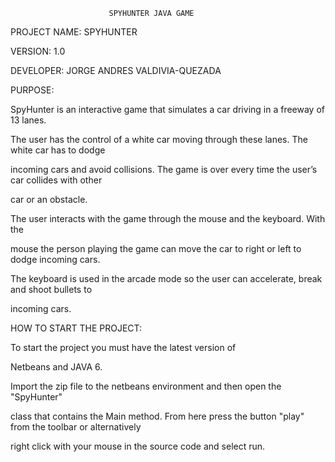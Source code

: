 


                          SPYHUNTER JAVA GAME




PROJECT NAME: SPYHUNTER

VERSION: 1.0

DEVELOPER: JORGE ANDRES VALDIVIA-QUEZADA

PURPOSE: 

SpyHunter is an interactive game that simulates a car driving in a freeway of 13 lanes. 

The user has the control of a white car moving through these lanes. The white car has to dodge 

incoming cars and avoid collisions. The game is over every time the user’s car collides with other 

car or an obstacle.

The user interacts with the game through the mouse and the keyboard. With the 

mouse the person playing the game can move the car to right or left to dodge incoming cars. 

The keyboard is used in the arcade mode so the user can accelerate, break and shoot bullets to 

incoming cars.

HOW TO START THE PROJECT:

To start the project you must have the latest version of 

Netbeans and JAVA 6.

Import the zip file to the netbeans environment and then open the "SpyHunter" 

class that contains the Main method. From here press the button "play" from the toolbar or alternatively 

right click with your mouse in the source code and select run. 
